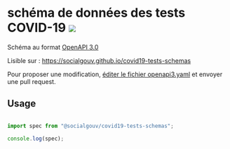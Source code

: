 # schéma de données des tests COVID-19 [![](https://img.shields.io/npm/v/@socialgouv/covid19-tests-schemas)](https://www.npmjs.com/package/@socialgouv/covid19-tests-schemas)

Schéma au format [OpenAPI 3.0](http://spec.openapis.org/oas/v3.0.3)

Lisible sur : https://socialgouv.github.io/covid19-tests-schemas

Pour proposer une modification, [éditer le fichier openapi3.yaml](https://github.com/SocialGouv/covid19-tests-schemas/edit/master/openapi3.yaml) et envoyer une pull request.

## Usage

```js

import spec from "@socialgouv/covid19-tests-schemas";

console.log(spec);

```
